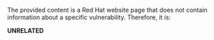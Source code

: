 The provided content is a Red Hat website page that does not contain information about a specific vulnerability. Therefore, it is:

**UNRELATED**